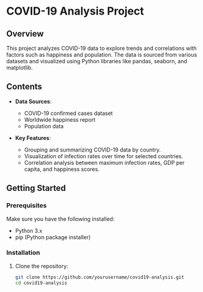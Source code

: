 # COVID-19 Analysis Project

## Overview
This project analyzes COVID-19 data to explore trends and correlations with factors such as happiness and population. The data is sourced from various datasets and visualized using Python libraries like pandas, seaborn, and matplotlib.

## Contents
- **Data Sources**: 
  - COVID-19 confirmed cases dataset
  - Worldwide happiness report
  - Population data

- **Key Features**:
  - Grouping and summarizing COVID-19 data by country.
  - Visualization of infection rates over time for selected countries.
  - Correlation analysis between maximum infection rates, GDP per capita, and happiness scores.

## Getting Started

### Prerequisites
Make sure you have the following installed:
- Python 3.x
- pip (Python package installer)

### Installation
1. Clone the repository:
   ```bash
   git clone https://github.com/yourusername/covid19-analysis.git
   cd covid19-analysis

